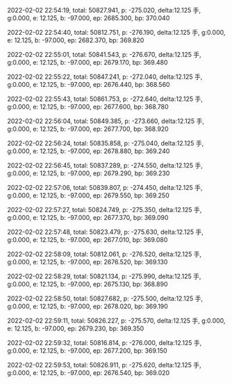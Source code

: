 2022-02-02 22:54:19, total: 50827.941, p: -275.020, delta:12.125 手, g:0.000, e: 12.125, b: -97.000, ep: 2685.300, bp: 370.040

2022-02-02 22:54:40, total: 50812.751, p: -276.190, delta:12.125 手, g:0.000, e: 12.125, b: -97.000, ep: 2682.370, bp: 369.820

2022-02-02 22:55:01, total: 50841.543, p: -276.670, delta:12.125 手, g:0.000, e: 12.125, b: -97.000, ep: 2679.170, bp: 369.480

2022-02-02 22:55:22, total: 50847.241, p: -272.040, delta:12.125 手, g:0.000, e: 12.125, b: -97.000, ep: 2676.440, bp: 368.560

2022-02-02 22:55:43, total: 50861.753, p: -272.640, delta:12.125 手, g:0.000, e: 12.125, b: -97.000, ep: 2677.600, bp: 368.780

2022-02-02 22:56:04, total: 50849.385, p: -273.660, delta:12.125 手, g:0.000, e: 12.125, b: -97.000, ep: 2677.700, bp: 368.920

2022-02-02 22:56:24, total: 50835.858, p: -275.040, delta:12.125 手, g:0.000, e: 12.125, b: -97.000, ep: 2678.880, bp: 369.240

2022-02-02 22:56:45, total: 50837.289, p: -274.550, delta:12.125 手, g:0.000, e: 12.125, b: -97.000, ep: 2679.290, bp: 369.230

2022-02-02 22:57:06, total: 50839.807, p: -274.450, delta:12.125 手, g:0.000, e: 12.125, b: -97.000, ep: 2679.550, bp: 369.250

2022-02-02 22:57:27, total: 50824.749, p: -275.350, delta:12.125 手, g:0.000, e: 12.125, b: -97.000, ep: 2677.370, bp: 369.090

2022-02-02 22:57:48, total: 50823.479, p: -275.630, delta:12.125 手, g:0.000, e: 12.125, b: -97.000, ep: 2677.010, bp: 369.080

2022-02-02 22:58:09, total: 50812.061, p: -276.520, delta:12.125 手, g:0.000, e: 12.125, b: -97.000, ep: 2676.520, bp: 369.130

2022-02-02 22:58:29, total: 50821.134, p: -275.990, delta:12.125 手, g:0.000, e: 12.125, b: -97.000, ep: 2675.130, bp: 368.890

2022-02-02 22:58:50, total: 50827.682, p: -275.500, delta:12.125 手, g:0.000, e: 12.125, b: -97.000, ep: 2678.020, bp: 369.190

2022-02-02 22:59:11, total: 50826.227, p: -275.570, delta:12.125 手, g:0.000, e: 12.125, b: -97.000, ep: 2679.230, bp: 369.350

2022-02-02 22:59:32, total: 50816.814, p: -276.000, delta:12.125 手, g:0.000, e: 12.125, b: -97.000, ep: 2677.200, bp: 369.150

2022-02-02 22:59:53, total: 50826.911, p: -275.620, delta:12.125 手, g:0.000, e: 12.125, b: -97.000, ep: 2676.540, bp: 369.020